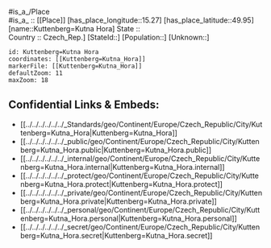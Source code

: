 ﻿---
location: [49.95,15.27] 
mapzoom: [7,12] 
mapmarker: city 
type: City
tags:
- geo/City


SpocWebEntityId: 31714
isDeleted: false
confidential: public

---
#is_a_/Place  
#is_a_ :: [[Place]] 
[has_place_longitude::15.27] 
[has_place_latitude::49.95] 
[name::Kuttenberg=Kutna Hora] 
State ::  
Country :: Czech_Rep.] 
[StateId::] 
[Population::] 
[Unknown::] 


```leaflet
id: Kuttenberg=Kutna Hora
coordinates: [[Kuttenberg=Kutna_Hora]] 
markerFile: [[Kuttenberg=Kutna_Hora]] 
defaultZoom: 11 
maxZoom: 18
```


## Confidential Links & Embeds: 
- [[../../../../../../_Standards/geo/Continent/Europe/Czech_Republic/City/Kuttenberg=Kutna_Hora|Kuttenberg=Kutna_Hora]] 
- [[../../../../../../_public/geo/Continent/Europe/Czech_Republic/City/Kuttenberg=Kutna_Hora.public|Kuttenberg=Kutna_Hora.public]] 
- [[../../../../../../_internal/geo/Continent/Europe/Czech_Republic/City/Kuttenberg=Kutna_Hora.internal|Kuttenberg=Kutna_Hora.internal]] 
- [[../../../../../../_protect/geo/Continent/Europe/Czech_Republic/City/Kuttenberg=Kutna_Hora.protect|Kuttenberg=Kutna_Hora.protect]] 
- [[../../../../../../_private/geo/Continent/Europe/Czech_Republic/City/Kuttenberg=Kutna_Hora.private|Kuttenberg=Kutna_Hora.private]] 
- [[../../../../../../_personal/geo/Continent/Europe/Czech_Republic/City/Kuttenberg=Kutna_Hora.personal|Kuttenberg=Kutna_Hora.personal]] 
- [[../../../../../../_secret/geo/Continent/Europe/Czech_Republic/City/Kuttenberg=Kutna_Hora.secret|Kuttenberg=Kutna_Hora.secret]] 
